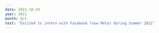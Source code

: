 ```yaml
---
date: 2021-10-24
year: 2021
month: Oct
text: 'Excited to intern with Facebook (now Meta) during Summer 2022'
---
```

